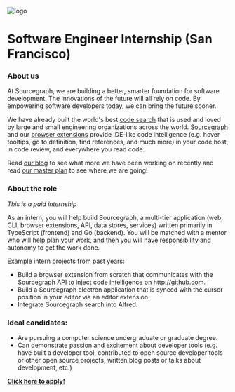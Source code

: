 ![logo](https://sourcegraph.com/.assets/img/sourcegraph-light-head-logo.svg)

# Software Engineer Internship (San Francisco)

### About us

At Sourcegraph, we are building a better, smarter foundation for software development. The innovations of the future will all rely on code. By empowering software developers today, we can bring the future sooner.

We have already built the world's best [code search](https://about.sourcegraph.com/docs/search/) that is used and loved by large and small engineering organizations across the world.
[Sourcegraph](https://about.sourcegraph.com/product/server) and our [browser extensions](https://about.sourcegraph.com/product/browser) provide IDE-like code intelligence (e.g. hover tooltips, go to definition, find references, and much more) in your code host, in code review, and everywhere you read code.

Read [our blog](https://about.sourcegraph.com/blog/) to see what more we have been working on recently and read [our master plan](https://sourcegraph.com/plan) to see where we are going!

### About the role

_This is a paid internship_

As an intern, you will help build Sourcegraph, a multi-tier application (web, CLI, browser extensions, API, data stores, services) written primarily in TypeScript (frontend) and Go (backend). You will be matched with a mentor who will help plan your work, and then you will have responsibility and autonomy to get the work done.

Example intern projects from past years:

- Build a browser extension from scratch that communicates with the Sourcegraph API to inject code intelligence on http://github.com.
- Build a Sourcegraph electron application that is synced with the cursor position in your editor via an editor extension.
- Integrate Sourcegraph search into Alfred.

### Ideal candidates:

- Are pursuing a computer science undergraduate or graduate degree.
- Can demonstrate passion and excitement about developer tools (e.g. have built a developer tool, contributed to open source developer tools or other open source projects, written blog posts or talks about development, etc.)

**[Click here to apply!](https://hire.withgoogle.com/public/jobs/sourcegraphcom/view/P_AAAAAADAAC5MmpnWT-Pu9h)**
